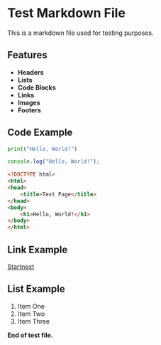 # Test Markdown File

This is a markdown file used for testing purposes.

## Features
- **Headers**
- **Lists**
- **Code Blocks**
- **Links**
- **Images**
- **Footers**

## Code Example
```python
print("Hello, World!")
```

```javascript
console.log("Hello, World!");
```

```html
<!DOCTYPE html>
<html>
<head>
    <title>Test Page</title>
</head>
<body>
    <h1>Hello, World!</h1>
</body>
</html>
```

## Link Example
[Startnext](https://www.startnext.com)

## List Example
1. Item One
2. Item Two
3. Item Three

**End of test file.**
